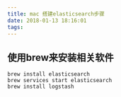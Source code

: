 ```yaml
---
title: mac 搭建elasticsearch步骤
date: 2018-01-13 18:16:01
tags:
---
```


## 使用brew来安装相关软件

```
brew install elasticsearch
brew services start elasticsearch
brew install logstash
```
